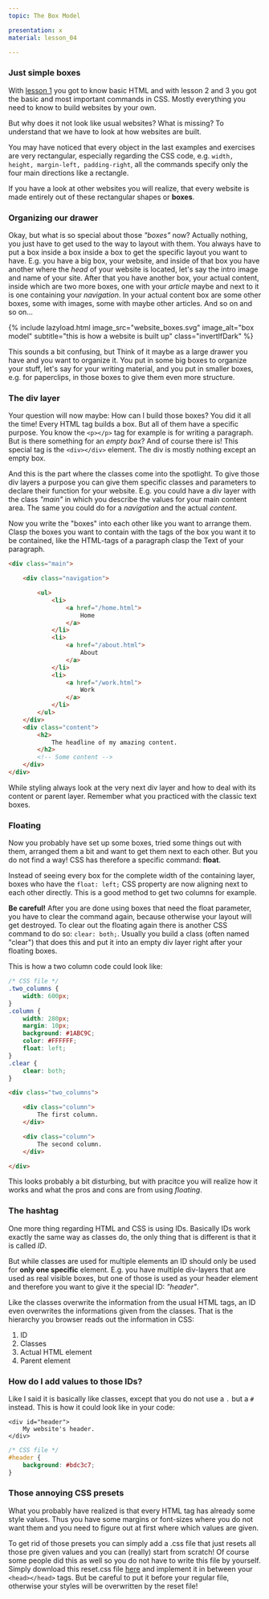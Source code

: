 ```yaml
---
topic: The Box Model

presentation: x
material: lesson_04

---
```


### Just simple boxes

With [lesson 1](#lesson-01) you got to know basic HTML and with lesson 2 and 3 you got the basic and most important commands in CSS. Mostly everything you need to know to build websites by your own.

But why does it not look like usual websites? What is missing? To understand that we have to look at how websites are built.

You may have noticed that every object in the last examples and exercises are very rectangular, especially regarding the CSS code, e.g. `width, height, margin-left, padding-right`, all the commands specify only the four main directions like a rectangle.

If you have a look at other websites you will realize, that every website is made entirely out of these rectangular shapes or **boxes**.

### Organizing our drawer

Okay, but what is so special about those _"boxes"_ now? Actually nothing, you just have to get used to the way to layout with them. You always have to put a box inside a box inside a box to get the specific layout you want to have. E.g. you have a big box, your website, and inside of that box you have another where the _head_ of your website is located, let's say the intro image and name of your site. After that you have another box, your actual content, inside which are two more boxes, one with your _article_ maybe and next to it is one containing your _navigation_. In your actual content box are some other boxes, some with images, some with maybe other articles. And so on and so on...

{% include lazyload.html image_src="website_boxes.svg" image_alt="box model" subtitle="this is how a website is built up" class="invertIfDark" %}

This sounds a bit confusing, but Think of it maybe as a large drawer you have and you want to organize it. You put in some big boxes to organize your stuff, let's say for your writing material, and you put in smaller boxes, e.g. for paperclips, in those boxes to give them even more structure.

### The div layer

Your question will now maybe: How can I build those boxes? You did it all the time! Every HTML tag builds a box. But all of them have a specific purpose. You know the `<p></p>` tag for example is for writing a paragraph. But is there something for an _empty box_? And of course there is!
This special tag is the `<div></div>` element. The div is mostly nothing except an empty box.

And this is the part where the classes come into the spotlight. To give those div layers a purpose you can give them specific classes and parameters to declare their function for your website. E.g. you could have a div layer with the class _"main"_ in which you describe the values for your main content area. The same you could do for a _navigation_ and the actual _content_.

Now you write the "boxes" into each other like you want to arrange them. Clasp the boxes you want to contain with the tags of the box you want it to be contained, like the HTML-tags of a paragraph clasp the Text of your paragraph.

```html
<div class="main">

    <div class="navigation">

        <ul>
            <li>
                <a href="/home.html">
                    Home
                </a>
            </li>
            <li>
                <a href="/about.html">
                    About
                </a>
            </li>
            <li>
                <a href="/work.html">
                    Work
                </a>
            </li>
        </ul>
    </div>
    <div class="content">
        <h2>
            The headline of my amazing content.
        </h2>
        <!-- Some content -->
    </div>
</div>
```

While styling always look at the very next div layer and how to deal with its content or parent layer. Remember what you practiced with the classic text boxes.

### Floating

Now you probably have set up some boxes, tried some things out with them, arranged them a bit and want to get them next to each other. But you do not find a way! CSS has therefore a specific command: **float**.

Instead of seeing every box for the complete width of the containing layer, boxes who have the `float: left;` CSS property are now aligning next to each other directly. This is a good method to get two columns for example.

**Be careful!** After you are done using boxes that need the float parameter, you have to clear the command again, because otherwise your layout will get destroyed. To clear out the floating again there is another CSS command to do so: `clear: both;`. Usually you build a class (often named "clear") that does this and put it into an empty div layer right after your floating boxes.

This is how a two column code could look like:

```css
/* CSS file */
.two_columns {
	width: 600px;
}
.column {
	width: 280px;
	margin: 10px;
	background: #1ABC9C;
	color: #FFFFFF;
	float: left;
}
.clear {
	clear: both;
}
```


```html
<div class="two_columns">

    <div class="column">
        The first column.
    </div>

    <div class="column">
        The second column.
    </div>

</div>
```

This looks probably a bit disturbing, but with pracitce you will realize how it works and what the pros and cons are from using _floating_.

### The hashtag

One more thing regarding HTML and CSS is using IDs. Basically IDs work exactly the same way as classes do, the only thing that is different is that it is called _ID_.

But while classes are used for multiple elements an ID should only be used for **only one specific** element. E.g. you have multiple div-layers that are used as real visible boxes, but one of those is used as your header element and therefore you want to give it the special ID: _"header"_.

Like the classes overwrite the information from the usual HTML tags, an ID even overwrites the informations given from the classes. That is the hierarchy you browser reads out the information in CSS:

1.  ID
2.  Classes
3.  Actual HTML element
4.  Parent element

### How do I add values to those IDs?

Like I said it is basically like classes, except that you do not use a `.` but a `#` instead. This is how it could look like in your code:

```
<div id="header">
    My website's header.
</div>
```

```css
/* CSS file */
#header {
	background: #bdc3c7;
}
```

### Those annoying CSS presets

What you probably have realized is that every HTML tag has already some style values. Thus you have some margins or font-sizes where you do not want them and you need to figure out at first where which values are given.

To get rid of those presets you can simply add a .css file that just resets all those pre given values and you can (really) start from scratch! Of course some people did this as well so you do not have to write this file by yourself. Simply download this reset.css file [here](http://cssreset.com/scripts/eric-meyer-reset-css/) and implement it in between your `<head></head>` tags. But be careful to put it before your regular file, otherwise your styles will be overwritten by the reset file!

